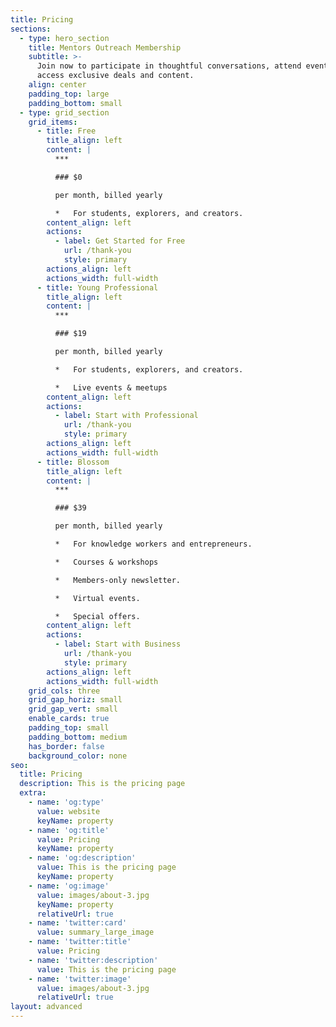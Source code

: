 ```yaml
---
title: Pricing
sections:
  - type: hero_section
    title: Mentors Outreach Membership
    subtitle: >-
      Join now to participate in thoughtful conversations, attend events, and
      access exclusive deals and content.
    align: center
    padding_top: large
    padding_bottom: small
  - type: grid_section
    grid_items:
      - title: Free
        title_align: left
        content: |
          ***

          ### $0

          per month, billed yearly

          *   For students, explorers, and creators.
        content_align: left
        actions:
          - label: Get Started for Free
            url: /thank-you
            style: primary
        actions_align: left
        actions_width: full-width
      - title: Young Professional
        title_align: left
        content: |
          ***

          ### $19

          per month, billed yearly

          *   For students, explorers, and creators.

          *   Live events & meetups
        content_align: left
        actions:
          - label: Start with Professional
            url: /thank-you
            style: primary
        actions_align: left
        actions_width: full-width
      - title: Blossom
        title_align: left
        content: |
          ***

          ### $39

          per month, billed yearly

          *   For knowledge workers and entrepreneurs.

          *   Courses & workshops

          *   Members-only newsletter.

          *   Virtual events.

          *   Special offers.
        content_align: left
        actions:
          - label: Start with Business
            url: /thank-you
            style: primary
        actions_align: left
        actions_width: full-width
    grid_cols: three
    grid_gap_horiz: small
    grid_gap_vert: small
    enable_cards: true
    padding_top: small
    padding_bottom: medium
    has_border: false
    background_color: none
seo:
  title: Pricing
  description: This is the pricing page
  extra:
    - name: 'og:type'
      value: website
      keyName: property
    - name: 'og:title'
      value: Pricing
      keyName: property
    - name: 'og:description'
      value: This is the pricing page
      keyName: property
    - name: 'og:image'
      value: images/about-3.jpg
      keyName: property
      relativeUrl: true
    - name: 'twitter:card'
      value: summary_large_image
    - name: 'twitter:title'
      value: Pricing
    - name: 'twitter:description'
      value: This is the pricing page
    - name: 'twitter:image'
      value: images/about-3.jpg
      relativeUrl: true
layout: advanced
---
```

